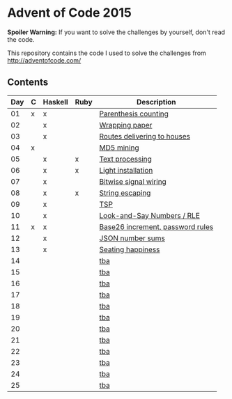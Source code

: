 Advent of Code 2015
===================

**Spoiler Warning:** If you want to solve the challenges by yourself, don't read the code.

This repository contains the code I used to solve the challenges from http://adventofcode.com/

Contents
--------

Day | C | Haskell | Ruby | Description
----|---|---------|------|-------------
01  | x |   x     |      | [Parenthesis counting](http://adventofcode.com/day/1)
02  |   |   x     |      | [Wrapping paper](http://adventofcode.com/day/2)
03  |   |   x     |      | [Routes delivering to houses](http://adventofcode.com/day/3)
04  | x |         |      | [MD5 mining](http://adventofcode.com/day/4)
05  |   |   x     |  x   | [Text processing](http://adventofcode.com/day/5)
06  |   |   x     |  x   | [Light installation](http://adventofcode.com/day/6)
07  |   |   x     |      | [Bitwise signal wiring](http://adventofcode.com/day/7)
08  |   |   x     |  x   | [String escaping](http://adventofcode.com/day/8)
09  |   |   x     |      | [TSP](http://adventofcode.com/day/9)
10  |   |   x     |      | [Look-and-Say Numbers / RLE](http://adventofcode.com/day/10)
11  | x |   x     |      | [Base26 increment, password rules](http://adventofcode.com/day/11)
12  |   |   x     |      | [JSON number sums](http://adventofcode.com/day/12)
13  |   |   x     |      | [Seating happiness](http://adventofcode.com/day/13)
14  |   |         |      | [tba](http://adventofcode.com/day/14)
15  |   |         |      | [tba](http://adventofcode.com/day/15)
16  |   |         |      | [tba](http://adventofcode.com/day/16)
17  |   |         |      | [tba](http://adventofcode.com/day/17)
18  |   |         |      | [tba](http://adventofcode.com/day/18)
19  |   |         |      | [tba](http://adventofcode.com/day/19)
20  |   |         |      | [tba](http://adventofcode.com/day/20)
21  |   |         |      | [tba](http://adventofcode.com/day/21)
22  |   |         |      | [tba](http://adventofcode.com/day/22)
23  |   |         |      | [tba](http://adventofcode.com/day/23)
24  |   |         |      | [tba](http://adventofcode.com/day/24)
25  |   |         |      | [tba](http://adventofcode.com/day/25)

